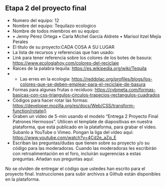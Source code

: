 ## Etapa 2 del proyecto final

- Numero del equipo: 12
- Nombre del equipo: Tequilazo ecologico
- Nombre de todos miembros en su equipo:
- • Jenny Pérez Ortega
• Carla Michel García Aldrete
• Marisol Itzel Mejía Perales
- El título de su proyecto:CADA COSA A SU LUGAR  
- La lista de recursos y referencias que han usado:
- Link para  tener referencia sobre los colores de los botes de basura: https://www.ecologiahoy.com/colores-del-reciclaje
- Raices de la palabra tequila: https://es.wikipedia.org/wiki/Tequila
- * Las erres en la ecologia: https://reddolac.org/profiles/blogs/los-colores-que-se-deben-emplear-para-el-reciclaje-de-basura
- Formas para algunas frutas o reciduos: https://cybmeta.com/formas-basicas-con-css-triangulos-circulos-trapecios-rectangulos-cuadrados
- Còdigos para hacer rotar las formas: https://developer.mozilla.org/es/docs/Web/CSS/transform-function/rotate()
- Graben un video de 5-min usando el modelo “Entrega 2 Proyecto Final Patrones Hermosos”. Utilicen el template de diapositivas en nuestra plataforma, que está publicado en la plataforma, para grabar el video. Subanlo a YouTube o Vimeo. Pongan la liga del vídeo aquí:  https://www.youtube.com/watch?v=4Cd2e_aZq_E
- Escriban las preguntas/dudas que tienen sobre su proyecto y/o su código para las moderadoras. Cuando las moderadoras les escribirán con retroalimentación en el foro, incluirán sugerencias a estas preguntas. Añadan sus preguntas aquí:

No se olviden de entregar el código que ustedes han escrito para el proyecto final. Instrucciones para subir archivos a Github están disponibles en la plataforma.
